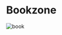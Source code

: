 # Bookzone
![book](https://github.com/user-attachments/assets/8f80ab95-b1c3-45f4-9de5-2ab50006a75d)
